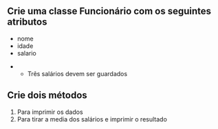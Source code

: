## Crie uma classe Funcionário com os seguintes atributos

- nome
- idade
- salario
* * Três salários devem ser guardados

## Crie dois métodos
1. Para imprimir os dados
2. Para tirar a media dos salários e imprimir o resultado
